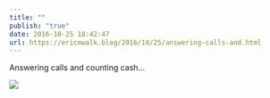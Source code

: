 ```yaml
---
title: ""
publish: "true"
date: 2016-10-25 18:42:47
url: https://ericmwalk.blog/2016/10/25/answering-calls-and.html
---
```


Answering calls and counting cash...

![](https://ericmwalk.blog/uploads/2022/8d7ee05943.jpg)